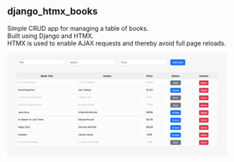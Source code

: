 ## django_htmx_books

Simple CRUD app for managing a table of books.<br>
Built using Django and HTMX.<br>
HTMX is used to enable AJAX requests and thereby avoid full page reloads.

![alt text](screenshot.png "Screenshot")

